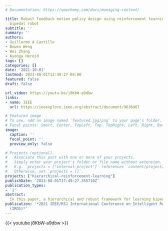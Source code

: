 ```yaml
---
# Documentation: https://wowchemy.com/docs/managing-content/

title: Robust feedback motion policy design using reinforcement learning on a 3d digit
  bipedal robot
subtitle: ''
summary: ''
authors:
- Guillermo A Castillo
- Bowen Weng
- Wei Zhang
- Ayonga Hereid
tags: []
categories: []
date: '2021-10-01'
lastmod: 2023-08-01T13:49:27-04:00
featured: false
draft: false

url_video: https://youtu.be/j8KbW-a9dbw
links:
- name: IEEE
  url: https://ieeexplore.ieee.org/abstract/document/9636467

# Featured image
# To use, add an image named `featured.jpg/png` to your page's folder.
# Focal points: Smart, Center, TopLeft, Top, TopRight, Left, Right, BottomLeft, Bottom, BottomRight.
image:
  caption: ''
  focal_point: ''
  preview_only: false

# Projects (optional).
#   Associate this post with one or more of your projects.
#   Simply enter your project's folder or file name without extension.
#   E.g. `projects = ["internal-project"]` references `content/project/deep-learning/index.md`.
#   Otherwise, set `projects = []`.
projects: ["hierarchical-reinforcement-learning"]
publishDate: '2023-08-01T17:49:27.355710Z'
publication_types:
- '1'
abstract: 
  In this paper, a hierarchical and robust framework for learning bipedal locomotion is presented and successfully implemented on the 3D biped robot Digit built by Agility Robotics. We propose a cascade-structure controller that combines the learning process with intuitive feedback regulations. This design allows the framework to realize robust and stable walking with a reduced-dimensional state and action spaces of the policy, significantly simplifying the design and increasing the sampling efficiency of the learning method. The inclusion of feedback regulation into the framework improves the robustness of the learned walking gait and ensures the success of the sim-to-real transfer of the proposed controller with minimal tuning. We specifically present a learning pipeline that considers hardware-feasible initial poses of the robot within the learning process to ensure the initial state of the learning is replicated as close as possible to the initial state of the robot in hardware experiments. Finally, we demonstrate the feasibility of our method by successfully transferring the learned policy in simulation to the Digit robot hardware, realizing sustained walking gaits under external force disturbances and challenging terrains not incurred during the training process. To the best of our knowledge, this is the first time a learning-based policy is transferred successfully to the Digit robot in hardware experiments.
publication: '*2021 IEEE/RSJ International Conference on Intelligent Robots and Systems
  (IROS)*'
---
```


{{< youtube j8KbW-a9dbw >}}